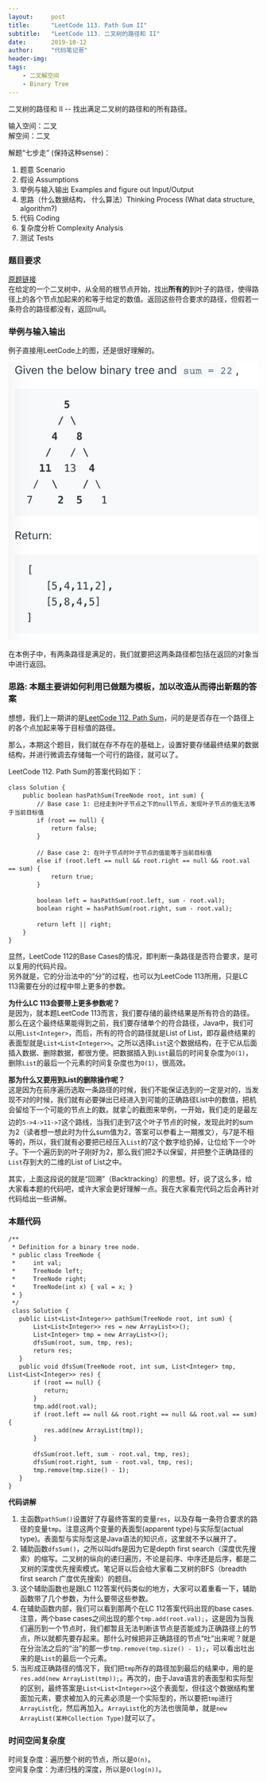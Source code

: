 ```yaml
---
layout:     post
title:      "LeetCode 113. Path Sum II"
subtitle:   "LeetCode 113. 二叉树的路径和 II"
date:       2019-10-12
author:     "代码笔记哥"
header-img:
tags:
    - 二叉解空间
    - Binary Tree
---
```

二叉树的路径和 II -- 找出满足二叉树的路径和的所有路径。

输入空间：二叉  
解空间：二叉

解题“七步走” (保持这种sense)：  
1. 题意 Scenario
2. 假设 Assumptions
3. 举例与输入输出 Examples and figure out Input/Output
4. 思路（什么数据结构， 什么算法）Thinking Process (What data structure, algorithm?)
5. 代码 Coding
6. 复杂度分析 Complexity Analysis
7. 测试 Tests

### 题目要求
[原题链接](https://leetcode.com/problems/path-sum-ii/)  
在给定的一个二叉树中，从全局的根节点开始，找出**所有的**到叶子的路径，使得路径上的各个节点加起来的和等于给定的数值。返回这些符合要求的路径，但假若一条符合的路径都没有，返回null。

### 举例与输入输出
例子直接用LeetCode上的图，还是很好理解的。

![oh-my-zsh](/img/in-post/20191012-lc-113/lc113.png)

在本例子中，有两条路径是满足的，我们就要把这两条路径都包括在返回的对象当中进行返回。

### 思路: 本题主要讲如何利用已做题为模板，加以改造从而得出新题的答案
想想，我们上一期讲的是[LeetCode 112. Path Sum](http://starwavelin.com/2019/10/11/LC-112-path-sum/)，问的是是否存在一个路径上的各个点加起来等于目标值的路径。

那么，本期这个题目，我们就在存不存在的基础上，设置好要存储最终结果的数据结构，并进行微调去存储每一个可行的路径，就可以了。

LeetCode 112. Path Sum的答案代码如下：
```
class Solution {
    public boolean hasPathSum(TreeNode root, int sum) {
        // Base case 1: 已经走到叶子节点之下的null节点，发现叶子节点的值无法等于当前目标值
        if (root == null) {
            return false;
        }

        // Base case 2: 在叶子节点时叶子节点的值能等于当前目标值
        else if (root.left == null && root.right == null && root.val == sum) {
            return true;
        }

        boolean left = hasPathSum(root.left, sum - root.val);
        boolean right = hasPathSum(root.right, sum - root.val);

        return left || right;
    }
}
```
显然，LeetCode 112的Base Cases的情况，即判断一条路径是否符合要求，是可以复用的代码片段。  
另外就是，它的分治法中的“分”的过程，也可以为LeetCode 113所用，只是LC 113需要在分的过程中带上更多的参数。

**为什么LC 113会要带上更多参数呢？**  
是因为，就本题LeetCode 113而言，我们要存储的最终结果是所有符合的路径。那么在这个最终结果能得到之前，我们要存储单个的符合路径，Java中，我们可以用`List<Integer>`，而后，所有的符合的路径就是List of List，即存最终结果的表面型就是`List<List<Integer>>`。之所以选择`List`这个数据结构，在于它从后面插入数据、删除数据，都很方便。把数据插入到`List`最后的时间复杂度为`O(1)`，删除`List`的最后一个元素的时间复杂度也为`O(1)`，很高效。

**那为什么又要用到List的删除操作呢？**  
这是因为在前序遍历选取一条路径的时候，我们不能保证选到的一定是对的，当发现不对的时候，我们就有必要弹出已经进入到可能的正确路径List中的数值，把机会留给下一个可能的节点上的数。就拿👆的截图来举例，一开始，我们走的是最左边的`5->4->11->7`这个路线，当我们走到7这个叶子节点的时候，发现此时的sum为2（读者想一想此时为什么sum值为2，答案可以参看上一期推文），与7是不相等的，所以，我们就有必要把已经压入`List`的7这个数字给扔掉，让位给下一个叶子。下一个遍历到的叶子刚好为2，那么我们把2予以保留，并把整个正确路径的`List`存到大的二维的List of List之中。

其实，上面这段说的就是“回溯”（Backtracking）的思想。好，说了这么多，给大家看本题的代码吧，或许大家会更好理解一点。我在大家看完代码之后会再针对代码给出一些讲解。

### 本题代码
```
/**
 * Definition for a binary tree node.
 * public class TreeNode {
 *     int val;
 *     TreeNode left;
 *     TreeNode right;
 *     TreeNode(int x) { val = x; }
 * }
 */
 class Solution {
   public List<List<Integer>> pathSum(TreeNode root, int sum) {
       List<List<Integer>> res = new ArrayList<>();
       List<Integer> tmp = new ArrayList<>();
       dfsSum(root, sum, tmp, res);
       return res;
   }
   public void dfsSum(TreeNode root, int sum, List<Integer> tmp, List<List<Integer>> res) {
       if (root == null) {
          return;
       }
       tmp.add(root.val);
       if (root.left == null && root.right == null && root.val == sum) {
          res.add(new ArrayList(tmp));
       }

       dfsSum(root.left, sum - root.val, tmp, res);
       dfsSum(root.right, sum - root.val, tmp, res);
       tmp.remove(tmp.size() - 1);
   }
}
```

**代码讲解**
1. 主函数`pathSum()`设置好了存最终答案的变量`res`，以及存每一条符合要求的路径的变量`tmp`。注意这两个变量的表面型(apparent type)与实际型(actual type)。表面型与实际型这是Java语法的知识点，这里就不予以展开了。
2. 辅助函数`dfsSum()`，之所以叫dfs是因为它是depth first search（深度优先搜索）的缩写。二叉树的纵向的递归遍历，不论是前序、中序还是后序，都是二叉树的深度优先搜索模式。笔记哥以后会给大家看二叉树的BFS（breadth first search 广度优先搜索）的题目。
3. 这个辅助函数也是跟LC 112答案代码类似的地方，大家可以着重看一下，辅助函数带了几个参数，为什么要带这些参数。
4. 在辅助函数内部，我们可以看到那两个在LC 112答案代码出现的base cases. 注意，两个base cases之间出现的那个`tmp.add(root.val);`，这是因为当我们遍历到一个节点时，我们都暂且无法判断该节点是否能成为正确路径上的节点，所以就都先要存起来。那什么时候把非正确路径的节点“吐”出来呢？就是在分治法之后的“治”的那一步`tmp.remove(tmp.size() - 1);`，可以看出吐出来的是`List`的最后一个元素。
5. 当形成正确路径的情况下，我们把`tmp`所存的路径加到最后的结果中，用的是`res.add(new ArrayList(tmp));`。再次的，由于Java语言的表面型和实际型的区别，最终答案是`List<List<Integer>>`这个表面型，但往这个数据结构里面加元素，要求被加入的元素必须是一个实际型的，所以要把`tmp`进行`ArrayList`化，然后再加入。`ArrayList`化的方法也很简单，就是`new ArrayList(某种Collection Type)`就可以了。

### 时间空间复杂度
时间复杂度：遍历整个树的节点，所以是`O(n)`。  
空间复杂度：为递归栈的深度，所以是`O(log(n))`。
